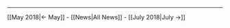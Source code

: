 <!-- LANG:EN, title="June 2018"-->



<hr>



[[May 2018|← May]] - [[News|All News]] - [[July 2018|July →]]
